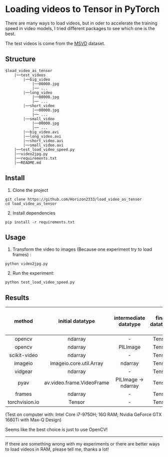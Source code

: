 # Loading videos to Tensor in PyTorch

There are many ways to load videos, but in oder to accelerate the training speed in video models, I tried different packages to see which one is the best.

The test videos is come from the [MSVD](https://www.cs.utexas.edu/users/ml/clamp/videoDescription/) dataset.

## Structure
```
$load_video_as_tensor
    |──test_videos
        |──big_video
            |──00000.jpg
            |── ...
        |──long_video
            |──00000.jpg
            |── ...
        |──short_video
            |──00000.jpg
            |── ...
        |──small_video
            |──00000.jpg
            |── ...
        |──big_video.avi
        |──long_video.avi
        |──short_video.avi
        |──small_video.avi
    |──test_load_video_speed.py
    |──video2jpg.py
    |──requirements.txt
    |──README.md
```

## Install

1. Clone the project
```shell
git clone https://github.com/Horizon2333/load_video_as_tensor
cd load_video_as_tensor
```
2. Install dependencies
```shell
pip install -r requirements.txt
```

## Usage
1.  Transform the video to images (Because one experiment try to load frames) :

```shell
python video2jpg.py
```

2. Run the experiment:

```shell
python test_load_video_speed.py
```

## Results

|     method     |     initial datatype      | intermediate  datatype | final datatype | short video cost /s | long video cost /s | small video cost /s | big video cost /s |
| :------------: | :-----------------------: | :--------------------: | :------------: | :-----------------: | :----------------: | :-----------------: | :---------------: |
|     opencv     |          ndarray          |           -            |     Tensor     |        0.15         |        1.08        |        0.08         |       15.34       |
|     opencv     |          ndarray          |        PILImage        |     Tensor     |        0.27         |        2.27        |        0.12         |       17.35       |
|  scikit-video  |          ndarray          |           -            |     Tensor     |        0.43         |        1.32        |        0.21         |       16.00       |
|    imageio     |  imageio.core.util.Array  |        ndarray         |     Tensor     |        0.71         |        3.41        |        0.32         |       18.61       |
|    vidgear     |          ndarray          |           -            |     Tensor     |        2.21         |       66.26        |        3.44         |       25.58       |
|      pyav      | av.video.frame.VideoFrame |   PILImage → ndarray   |     Tensor     |        0.41         |        2.04        |        0.12         |       15.92       |
|     frames     |          ndarray          |           -            |     Tensor     |        0.29         |        4.73        |        0.22         |       19.83       |
| torchvision.io |          Tensor           |           -            |     Tensor     |        0.49         |        2.40        |        0.10         |       18.02       |

(Test on computer with: Intel Core i7-9750H; 16G RAM; Nvidia GeForce GTX 1660Ti with Max-Q Design)

Seems like the best choice is just to use OpenCV!



***

If there are something wrong with my experiments or there are better ways to load videos in RAM, please tell me, thanks a lot!

